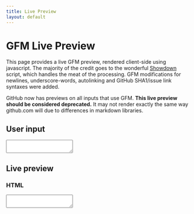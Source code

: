 ```yaml
---
title: Live Preview
layout: default
---
```


<h1>GFM Live Preview</h1>

This page provides a live GFM preview, rendered client-side using javascript.
The majority of the credit goes to the wonderful [Showdown](http://softwaremaniacs.org/playground/showdown-highlight/) script, which handles the meat of the processing.
GFM modifications for newlines, underscore-words, autolinking and GitHub SHA1/issue link syntaxes were added.

<p class="warn">
  GitHub now has previews on all inputs that use GFM.
  <strong>This live preview should be considered deprecated.</strong>
  It may not render exactly the same way github.com
  will due to differences in markdown libraries.
</p>

User input
----------

<script type="text/javascript">
  var GitHub = {}
  GitHub.nameWithOwner = "mojombo/god";
</script>

<textarea id="user_input"></textarea>

Live preview
------------

<div id="result"></div>

### HTML

<textarea id="html_result"></textarea>
